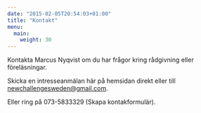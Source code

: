 ```yaml
---
date: "2015-02-05T20:54:03+01:00"
title: "Kontakt"
menu:
  main:
    weight: 30
---
```

Kontakta Marcus Nyqvist om du har frågor kring rådgivning eller föreläsningar.

Skicka en intresseanmälan här på hemsidan direkt eller till [newchallengesweden@gmail.com](mailto:newchallengesweden@gmail.com).

Eller ring på 073-5833329 (Skapa kontakformulär).
